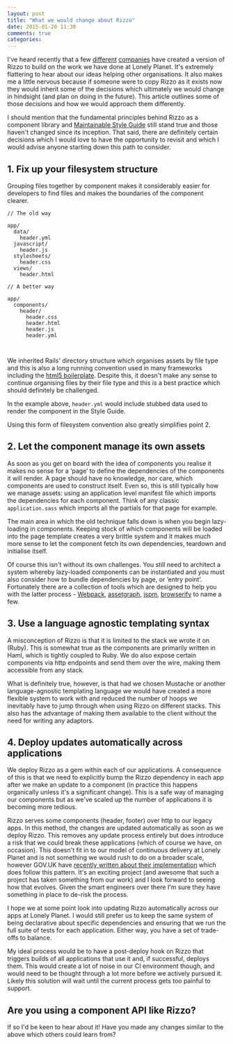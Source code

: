 ```yaml
---
layout: post
title: "What we would change about Rizzo"
date: 2015-01-20 11:30
comments: true
categories:
---
```


I&apos;ve heard recently that a few [different](http://www.buzzfeed.com/erakor/i-am-all-about-that-sass#.kbW7EKW39) [companies](https://gdstechnology.blog.gov.uk/2014/12/11/govuk-living-style-guide/) have created a version of Rizzo to build on the work we have done at Lonely Planet. It&apos;s extremely flattering to hear about our ideas helping other organisations. It also makes me a little nervous because if someone were to copy Rizzo as it exists now they would inherit some of the decisions which ultimately we would change in hindsight (and plan on doing in the future). This article outlines some of those decisions and how we would approach them differently.

I should mention that the fundamental principles behind Rizzo as a component library and [Maintainable Style Guide](/a-maintainable-style-guide) still stand true and those haven&apos;t changed since its inception. That said, there are definitely certain decisions which I would love to have the opportunity to revisit and which I would advise anyone starting down this path to consider.


<h2 id="fix-up-your-filesystem-structure" class="blog-subtitle">1. Fix up your filesystem structure</h2>

Grouping files together by component makes it considerably easier for developers to find files and makes the boundaries of the component clearer.

<div class="inner-content-grid">
  <div class="col--half">

<pre class="language-bash"><code>// The old way

app/
  data/
    header.yml
  javascript/
    header.js
  stylesheets/
    header.css
  views/
    header.html
</code></pre>


  </div>
  <div class="col--half">

<pre class="language-bash"><code>// A better way

app/
  components/
    header/
      header.css
      header.html
      header.js
      header.yml


</code></pre>

  </div>
</div>

We inherited Rails&apos; directory structure which organises assets by file type and this is also a long running convention used in many frameworks including the [html5 boilerplate](https://github.com/h5bp/html5-boilerplate/tree/master/src). Despite this, it doesn&apos;t make any sense to continue organising files by their file type and this is a best practice which should definitely be challenged.

In the example above, `header.yml` would include stubbed data used to render the component in the Style Guide.

Using this form of filesystem convention also greatly simplifies point 2.

<h2 id="let-the-component-manage-its-own-assets" class="blog-subtitle">2. Let the component manage its own assets</h2>

As soon as you get on board with the idea of components you realise it makes no sense for a &lsquo;page&rsquo; to define the dependencies of the components it will render. A page should have no knowledge, nor care, which components are used to construct itself. Even so, this is still typically how we manage assets: using an application level manifest file which imports the dependencies for each component. Think of any classic `application.sass` which imports all the partials for that page for example.

The main area in which the old technique falls down is when you begin lazy-loading in components. Keeping stock of which components will be loaded into the page template creates a very brittle system and it makes much more sense to let the component fetch its own dependencies, teardown and initialise itself.

Of course this isn't without its own challenges. You still need to architect a system whereby lazy-loaded components can be instantiated and you must also consider how to bundle dependencies by page, or &lsquo;entry point&rsquo;. Fortunately there are a collection of tools which are designed to help you with the latter process - [Webpack](https://github.com/webpack/webpack), [assetgraph](https://github.com/assetgraph/assetgraph), [jspm](http://jspm.io/), [browserify](http://browserify.org/) to name a few.

<h2 id="use-a-language-agnostic-templating-syntax" class="blog-subtitle">3. Use a language agnostic templating syntax</h2>

A misconception of Rizzo is that it is limited to the stack we wrote it on (Ruby). This is somewhat true as the components are primarily written in Haml, which is tightly coupled to Ruby. We do also expose certain components via http endpoints and send them over the wire, making them accessible from any stack.

What is definitely true, however, is that had we chosen Mustache or another language-agnostic templating language we would have created a more flexible system to work with and reduced the number of hoops we inevitably have to jump through when using Rizzo on different stacks. This also has the advantage of making them available to the client without the need for writing any adaptors.


<h2 id="deploy-updates-automatically-across-applications" class="blog-subtitle">4. Deploy updates automatically across applications</h2>

We deploy Rizzo as a gem within each of our applications. A consequence of this is that we need to explicitly bump the Rizzo dependency in each app after we make an update to a component (in practice this happens organically unless it's a significant change). This is a safe way of managing our components but as we&apos;ve scaled up the number of applications it is becoming more tedious.

Rizzo serves some components (header, footer) over http to our legacy apps. In this method, the changes are updated automatically as soon as we deploy Rizzo. This removes any update process entirely but does introduce a risk that we could break these applications (which of course we have, on occasion). This doesn&apos;t fit in to our model of continuous delivery at Lonely Planet and is not something we would rush to do on a broader scale, however GOV.UK have [recently written about their implementation](https://gdstechnology.blog.gov.uk/2014/12/11/govuk-living-style-guide/) which does follow this pattern. It&apos;s an exciting project (and awesome that such a project has taken something from our work) and I look forward to seeing how that evolves. Given the smart engineers over there I'm sure they have something in place to de-risk the process.

I hope we at some point look into updating Rizzo automatically across our apps at Lonely Planet. I would still prefer us to keep the same system of being declarative about specific dependencies and ensuring that we run the full suite of tests for each application. Either way, you have a set of trade-offs to balance.

My ideal process would be to have a post-deploy hook on Rizzo that triggers builds of all applications that use it and, if successful, deploys them. This would create a lot of noise in our CI environment though, and would need to be thought through a lot more before we actively pursued it. Likely this solution will wait until the current process gets too painful to support.


<h2 id="are-you-using-a-component-api-like-rizzo" class="blog-subtitle">Are you using a component API like Rizzo?</h2>

If so I'd be keen to hear about it! Have you made any changes similar to the above which others could learn from?

